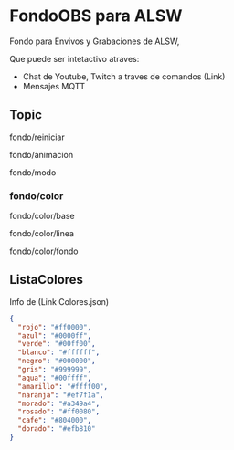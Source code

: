 # FondoOBS para ALSW

Fondo para Envivos y Grabaciones de ALSW,

Que puede ser intetactivo atraves:

* Chat de Youtube, Twitch a traves de comandos (Link)
* Mensajes MQTT

## Topic

fondo/reiniciar

fondo/animacion

fondo/modo

### fondo/color

fondo/color/base

fondo/color/linea

fondo/color/fondo


## ListaColores

Info de (Link Colores.json)

```json
{
  "rojo": "#ff0000",
  "azul": "#0000ff",
  "verde": "#00ff00",
  "blanco": "#ffffff",
  "negro": "#000000",
  "gris": "#999999",
  "aqua": "#00ffff",
  "amarillo": "#ffff00",
  "naranja": "#ef7f1a",
  "morado": "#a349a4",
  "rosado": "#ff0080",
  "cafe": "#804000",
  "dorado": "#efb810"
}
```
